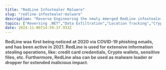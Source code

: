 ```yaml
---
title: "RedLine Infostealer Malware"
slug: "redline-infostealer-malware"
description: "Reverse Engineering the newly emerged RedLine infostealer malware."
topics: ["Reversing .NET","Data Exfiltration","Location Tracking","Crypto Stealing","Broswer Harvesting","YARA Rule"]
date: 2024-11-06T14:59:37.933Z
---
```


<p><strong style="color: rgb(85, 85, 85);" class="ql-size-large">RedLine was first being noticed at 2020 via COVID-19 phishing emails, and has been active in 2021. RedLine is used for extensive information stealing operations, like: credit card credentials, Crypto wallets, sensitive files, etc. Furthermore, RedLine also can be used as malware loader or dropper for extended malicious impact.</strong></p>